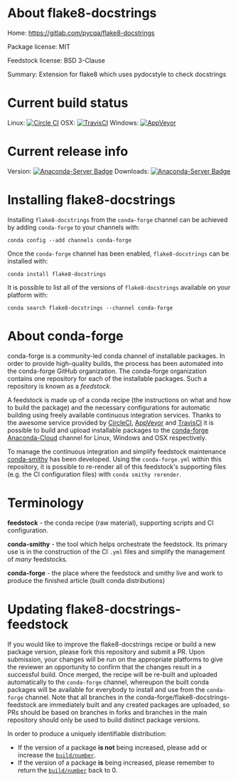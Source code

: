 About flake8-docstrings
=======================

Home: https://gitlab.com/pycqa/flake8-docstrings

Package license: MIT

Feedstock license: BSD 3-Clause

Summary: Extension for flake8 which uses pydocstyle to check docstrings



Current build status
====================

Linux: [![Circle CI](https://circleci.com/gh/conda-forge/flake8-docstrings-feedstock.svg?style=shield)](https://circleci.com/gh/conda-forge/flake8-docstrings-feedstock)
OSX: [![TravisCI](https://travis-ci.org/conda-forge/flake8-docstrings-feedstock.svg?branch=master)](https://travis-ci.org/conda-forge/flake8-docstrings-feedstock)
Windows: [![AppVeyor](https://ci.appveyor.com/api/projects/status/github/conda-forge/flake8-docstrings-feedstock?svg=True)](https://ci.appveyor.com/project/conda-forge/flake8-docstrings-feedstock/branch/master)

Current release info
====================
Version: [![Anaconda-Server Badge](https://anaconda.org/conda-forge/flake8-docstrings/badges/version.svg)](https://anaconda.org/conda-forge/flake8-docstrings)
Downloads: [![Anaconda-Server Badge](https://anaconda.org/conda-forge/flake8-docstrings/badges/downloads.svg)](https://anaconda.org/conda-forge/flake8-docstrings)

Installing flake8-docstrings
============================

Installing `flake8-docstrings` from the `conda-forge` channel can be achieved by adding `conda-forge` to your channels with:

```
conda config --add channels conda-forge
```

Once the `conda-forge` channel has been enabled, `flake8-docstrings` can be installed with:

```
conda install flake8-docstrings
```

It is possible to list all of the versions of `flake8-docstrings` available on your platform with:

```
conda search flake8-docstrings --channel conda-forge
```


About conda-forge
=================

conda-forge is a community-led conda channel of installable packages.
In order to provide high-quality builds, the process has been automated into the
conda-forge GitHub organization. The conda-forge organization contains one repository
for each of the installable packages. Such a repository is known as a *feedstock*.

A feedstock is made up of a conda recipe (the instructions on what and how to build
the package) and the necessary configurations for automatic building using freely
available continuous integration services. Thanks to the awesome service provided by
[CircleCI](https://circleci.com/), [AppVeyor](http://www.appveyor.com/)
and [TravisCI](https://travis-ci.org/) it is possible to build and upload installable
packages to the [conda-forge](https://anaconda.org/conda-forge)
[Anaconda-Cloud](http://docs.anaconda.org/) channel for Linux, Windows and OSX respectively.

To manage the continuous integration and simplify feedstock maintenance
[conda-smithy](http://github.com/conda-forge/conda-smithy) has been developed.
Using the ``conda-forge.yml`` within this repository, it is possible to re-render all of
this feedstock's supporting files (e.g. the CI configuration files) with ``conda smithy rerender``.


Terminology
===========

**feedstock** - the conda recipe (raw material), supporting scripts and CI configuration.

**conda-smithy** - the tool which helps orchestrate the feedstock.
                   Its primary use is in the construction of the CI ``.yml`` files
                   and simplify the management of *many* feedstocks.

**conda-forge** - the place where the feedstock and smithy live and work to
                  produce the finished article (built conda distributions)


Updating flake8-docstrings-feedstock
====================================

If you would like to improve the flake8-docstrings recipe or build a new
package version, please fork this repository and submit a PR. Upon submission,
your changes will be run on the appropriate platforms to give the reviewer an
opportunity to confirm that the changes result in a successful build. Once
merged, the recipe will be re-built and uploaded automatically to the
`conda-forge` channel, whereupon the built conda packages will be available for
everybody to install and use from the `conda-forge` channel.
Note that all branches in the conda-forge/flake8-docstrings-feedstock are
immediately built and any created packages are uploaded, so PRs should be based
on branches in forks and branches in the main repository should only be used to
build distinct package versions.

In order to produce a uniquely identifiable distribution:
 * If the version of a package **is not** being increased, please add or increase
   the [``build/number``](http://conda.pydata.org/docs/building/meta-yaml.html#build-number-and-string).
 * If the version of a package **is** being increased, please remember to return
   the [``build/number``](http://conda.pydata.org/docs/building/meta-yaml.html#build-number-and-string)
   back to 0.
